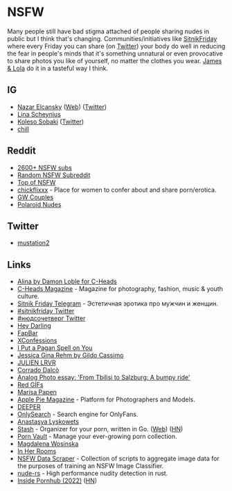 # NSFW

Many people still have bad stigma attached of people sharing nudes in public but I think that's changing. Communities/initiatives like [SitnikFriday](https://t.me/sitnikfriday) where every Friday you can share (on [Twitter](https://twitter.com/search?q=sitnikfriday)) your body do well in reducing the fear in people's minds that it's something unnatural or even provocative to share photos you like of yourself, no matter the clothes you wear. [James & Lola](https://twitter.com/JamesWithLola) do it in a tasteful way I think.

## IG

- [Nazar Elcansky](https://www.instagram.com/elcansky/) ([Web](https://app.milanote.com/1NjHr51QeXd488/elcansky?p=TQ4F6y5rXqo)) ([Twitter](https://twitter.com/elcansky))
- [Lina Scheynius](https://www.instagram.com/linascheynius/)
- [Koleso Sobaki](https://www.instagram.com/koleso_sobaki/) ([Twitter](https://twitter.com/KolesoSobaki))
- [chill](https://www.instagram.com/thisissuperchill/)

## Reddit

- [2600+ NSFW subs](https://www.reddit.com/r/copypasta/comments/ffedbn/an_automatically_categorized_list_of_2600_nsfw/)
- [Random NSFW Subreddit](https://www.reddit.com/r/randnsfw/)
- [Top of NSFW](https://www.reddit.com/user/topnsfwmulti/m/topnsfw/)
- [chickflixxx](https://www.reddit.com/r/chickflixxx/) - Place for women to confer about and share porn/erotica.
- [GW Couples](https://www.reddit.com/r/GWCouples/)
- [Polaroid Nudes](https://www.reddit.com/r/PolaroidNudes/)

## Twitter

- [mustation2](https://twitter.com/mustation2)

## Links

- [Alina by Damon Loble for C-Heads](https://www.c-heads.com/2015/02/10/alina-by-damon-loble-for-c-heads/)
- [C-Heads Magazine](https://www.c-heads.com/) - Magazine for photography, fashion, music & youth culture.
- [Sitnik Friday Telegram](https://t.me/sitnikfriday) - Эстетичная эротика про мужчин и женщин.
- [#sitnikfriday Twitter](https://twitter.com/hashtag/sitnikfriday)
- [#нюдсочетверг Twitter](https://twitter.com/hashtag/%D0%BD%D1%8E%D0%B4%D1%81%D0%BE%D1%87%D0%B5%D1%82%D0%B2%D0%B5%D1%80%D0%B3)
- [Hey Darling](https://www.heydarling.co/)
- [FapBar](https://fap.bar/)
- [XConfessions](https://xconfessions.com/)
- [I Put a Pagan Spell on You](https://xconfessions.com/film/i-put-a-pagan-spell-on-you)
- [Jessica Gina Rehm by Gildo Cassimo](https://www.applepiemag.com/jessica-gina-rehm-by-gildo-cassimo/)
- [JULIEN LRVR](https://jlrvr.be/)
- [Corrado Dalcò](https://www.flickr.com/photos/the_house/page1)
- [Analog Photo essay: 'From Tbilisi to Salzburg: A bumpy ride'](https://www.sceniusgallery.com/journal/from/tbilisi/to/salzburg)
- [Red GIFs](https://redgifs.com)
- [Marisa Papen](https://www.marisapapen.com/naked-atlas)
- [Apple Pie Magazine](https://www.applepiemag.com/) - Platform for Photographers and Models.
- [DEEPER](https://www.deeper.com/)
- [OnlySearch](https://onlysearch.co/) - Search engine for OnlyFans.
- [Anastasya Lyskowets](http://lyskowets-photo.ru/)
- [Stash](https://github.com/stashapp/stash) - Organizer for your porn, written in Go. ([Web](https://stashapp.cc/)) ([HN](https://news.ycombinator.com/item?id=25910530))
- [Porn Vault](https://github.com/porn-vault/porn-vault) - Manage your ever-growing porn collection.
- [Magdalena Wosinska](https://www.magdalenawosinska.com/)
- [In Her Rooms](https://www.meryornotphotography.com/in-her-rooms)
- [NSFW Data Scraper](https://github.com/alex000kim/nsfw_data_scraper) - Collection of scripts to aggregate image data for the purposes of training an NSFW Image Classifier.
- [nude-rs](https://github.com/kpcyrd/nude-rs) - High performance nudity detection in rust.
- [Inside Pornhub (2022)](https://www.theverge.com/c/22925906/pornhub-mindgeek-content-moderation) ([HN](https://news.ycombinator.com/item?id=30441276))
